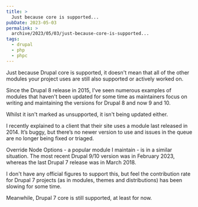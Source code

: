 ```yaml
---
title: >
  Just because core is supported...
pubDate: 2023-05-03
permalink: >
  archive/2023/05/03/just-because-core-is-supported...
tags:
  - drupal
  - php
  - phpc
---
```


Just because Drupal core is supported, it doesn't mean that all of the other modules your project uses are still also supported or actively worked on.

Since the Drupal 8 release in 2015, I've seen numerous examples of modules that haven't been updated for some time as maintainers focus on writing and maintaining the versions for Drupal 8 and now 9 and 10.

Whilst it isn't marked as unsupported, it isn't being updated either.

I recently explained to a client that their site uses a module last released in 2014. It’s buggy, but there’s no newer version to use and issues in the queue are no longer being fixed or triaged.

Override Node Options - a popular module I maintain - is in a similar situation. The most recent Drupal 9/10 version was in February 2023, whereas the last Drupal 7 release was in March 2018.

I don't have any official figures to support this, but feel the contribution rate for Drupal 7 projects (as in modules, themes and distributions) has been slowing for some time.

Meanwhile, Drupal 7 core is still supported, at least for now.
